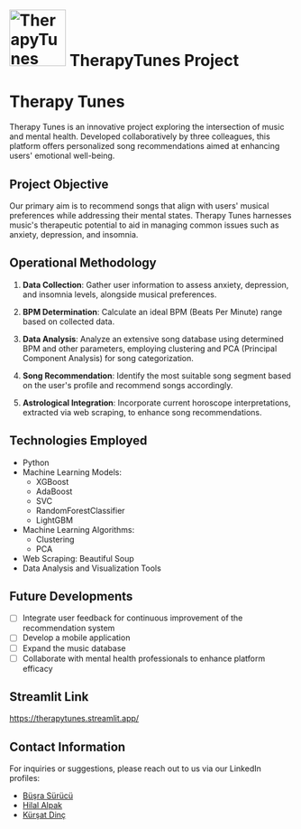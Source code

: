 # <img src="https://github.com/kursatdinc/TherapyTunes/blob/main/images/theraphytunes_logo.jpeg" alt="TherapyTunes logo" width="100" height="100"> TherapyTunes Project
# Therapy Tunes

Therapy Tunes is an innovative project exploring the intersection of music and mental health. Developed collaboratively by three colleagues, this platform offers personalized song recommendations aimed at enhancing users' emotional well-being.

## Project Objective

Our primary aim is to recommend songs that align with users' musical preferences while addressing their mental states. Therapy Tunes harnesses music's therapeutic potential to aid in managing common issues such as anxiety, depression, and insomnia.

## Operational Methodology

1. **Data Collection**: Gather user information to assess anxiety, depression, and insomnia levels, alongside musical preferences.

2. **BPM Determination**: Calculate an ideal BPM (Beats Per Minute) range based on collected data.

3. **Data Analysis**: Analyze an extensive song database using determined BPM and other parameters, employing clustering and PCA (Principal Component Analysis) for song categorization.

4. **Song Recommendation**: Identify the most suitable song segment based on the user's profile and recommend songs accordingly.

5. **Astrological Integration**: Incorporate current horoscope interpretations, extracted via web scraping, to enhance song recommendations.

## Technologies Employed

- Python
- Machine Learning Models:
  - XGBoost
  - AdaBoost
  - SVC
  - RandomForestClassifier
  - LightGBM
- Machine Learning Algorithms:
  - Clustering
  - PCA
- Web Scraping: Beautiful Soup
- Data Analysis and Visualization Tools

## Future Developments

- [ ] Integrate user feedback for continuous improvement of the recommendation system
- [ ] Develop a mobile application
- [ ] Expand the music database
- [ ] Collaborate with mental health professionals to enhance platform efficacy

## Streamlit Link

https://therapytunes.streamlit.app/

## Contact Information

For inquiries or suggestions, please reach out to us via our LinkedIn profiles:

- [Büşra Sürücü](https://www.linkedin.com/in/busrasurucu/)
- [Hilal Alpak](https://www.linkedin.com/in/hilal-alpak/)
- [Kürşat Dinç](https://www.linkedin.com/in/kursatdinc/)

